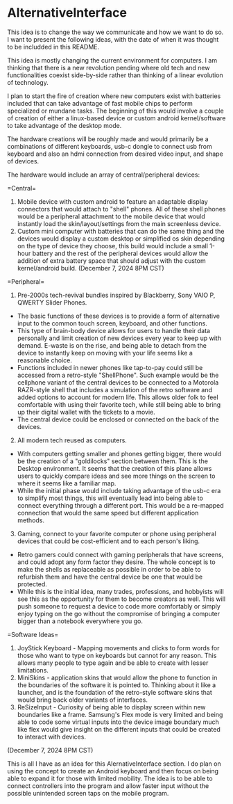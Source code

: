 # AlternativeInterface

This idea is to change the way we communicate and how we want to do so. I want to present the following ideas, with the date of when it was thought to be includded in this README.

This idea is mostly changing the current environment for computers. I am thinking that there is a new revolution pending where old tech and new functionalities coexist side-by-side rather than thinking of a linear evolution of technology.

I plan to start the fire of creation where new computers exist with batteries included that can take advantage of fast mobile chips to perform specialized or mundane tasks. The beginning of this would involve a couple of creation of either a linux-based device or custom android kernel/software to take advantage of the desktop mode. 

The hardware creations will be roughly made and would primarily be a combinations of different keyboards, usb-c dongle to connect usb from keyboard and also an hdmi connection from desired video input, and shape of devices. 

The hardware would include an array of central/peripheral devices:

=Central=
1. Mobile device with custom android to feature an adaptable display connectors that would attach to "shell" phones. All of these shell phones would be a peripheral attachment to the mobile device that would instantly load the skin/layout/settings from the main screenless device. 
2. Custom mini computer with batteries that can do the same thing and the devices would display a custom desktop or simplified os skin depending on the type of device they choose, this build would include a small 1-hour battery and the rest of the peripheral devices would allow the addition of extra battery space that should adjust with the custom kernel/android build.
(December 7, 2024 8PM CST)

=Peripheral=
1. Pre-2000s tech-revival bundles inspired by Blackberry, Sony VAIO P, QWERTY Slider Phones.
- The basic functions of these devices is to provide a form of alternative input to the common touch screen, keyboard, and other functions. 
- This type of brain-body device allows for users to handle their data personally and limit creation of new devices every year to keep up with demand. E-waste is on the rise, and being able to detach from the device to instantly keep on moving with your life seems like a reasonable choice. 
- Functions included in newer phones like tap-to-pay could still be accessed from a retro-style "ShellPhone". Such example would be the cellphone variant of the central devices to be connected to a Motorola RAZR-style shell that includes a simulation of the retro software and added options to account for modern life. This allows older folk to feel comfortable with using their favorite tech, while still being able to bring up their digital wallet with the tickets to a movie.
- The central device could be enclosed or connected on the back of the devices.
2. All modern tech reused as computers.
- With computers getting smaller and phones getting bigger, there would be the creation of a "goldilocks" section between them. This is the Desktop environment. It seems that the creation of this plane allows users to quickly compare ideas and see more things on the screen to where it seems like a familiar map. 
- While the initial phase would include taking advantage of the usb-c era to simplify most things, this will eventually lead into being able to connect everything through a different port. This would be a re-mapped connection that would the same speed but different application methods.
3. Gaming, connect to your favorite computer or phone using peripheral devices that could be cost-efficient and to each person's liking.
- Retro gamers could connect with gaming peripherals that have screens, and could adopt any form factor they desire. The whole concept is to make the shells as replaceable as possible in order to be able to refurbish them and have the central device be one that would be protected. 
- While this is the initial idea, many trades, professions, and hobbyists will see this as the opportunity for them to become creators as well. This will push someone to request a device to code more comfortably or simply enjoy typing on the go without the compromise of bringing a computer bigger than a notebook everywhere you go. 

=Software Ideas=
1. JoyStick Keyboard - Mapping movements and clicks to form words for those who want to type on keyboards but cannot for any reason. This allows many people to type again and be able to create with lesser limitations.
2. MiniSkins - application skins that would allow the phone to function in the boundaries of the software it is pointed to. Thinking about it like a launcher, and is the foundation of the retro-style software skins that would bring back older variants of interfaces.
3. ReSizeInput - Curiosity of being able to display screen within new boundaries like a frame. Samsung's Flex mode is very limited and being able to code some virtual inputs into the device image boundary much like flex would give insight on the different inputs that could be created to interact with devices.

(December 7, 2024 8PM CST)

This is all I have as an idea for this AlernativeInterface section. I do plan on using the concept to create an Android keyboard and then focus on being able to expand it for those with limited mobility. The idea is to be able to connect controllers into the program and allow faster input without the possible unintended screen taps on the mobile program.
